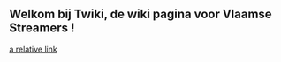 ## Welkom bij Twiki, de wiki pagina voor Vlaamse Streamers !

[a relative link](http://www.javasaurus.github.io/profile/default/)
